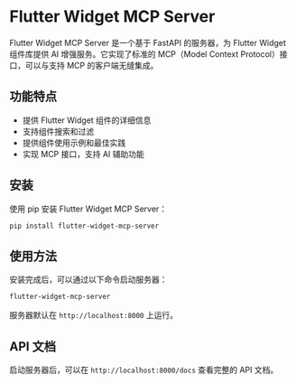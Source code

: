 # Flutter Widget MCP Server

Flutter Widget MCP Server 是一个基于 FastAPI 的服务器，为 Flutter Widget 组件库提供 AI 增强服务。它实现了标准的 MCP（Model Context Protocol）接口，可以与支持 MCP 的客户端无缝集成。

## 功能特点

- 提供 Flutter Widget 组件的详细信息
- 支持组件搜索和过滤
- 提供组件使用示例和最佳实践
- 实现 MCP 接口，支持 AI 辅助功能

## 安装

使用 pip 安装 Flutter Widget MCP Server：

```bash
pip install flutter-widget-mcp-server
```

## 使用方法

安装完成后，可以通过以下命令启动服务器：

```bash
flutter-widget-mcp-server
```

服务器默认在 `http://localhost:8000` 上运行。

## API 文档

启动服务器后，可以在 `http://localhost:8000/docs` 查看完整的 API 文档。
